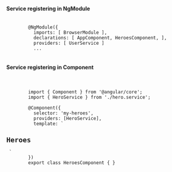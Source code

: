 #### Service registering in NgModule  
<pre>
	<code class="hljs" data-trim contenteditable>
		@NgModule({
		  imports: [ BrowserModule ],
		  declarations: [ AppComponent, HeroesComponent, ],
		  providers: [ UserService ]
		  ...
	</code>
</pre>

#### Service registering in Component <!-- .element: class="fragment" data-fragment-index="1" -->
<pre> <!-- .element: class="fragment" data-fragment-index="1" -->
	<code class="hljs" data-trim contenteditable>
		import { Component } from '@angular/core';
		import { HeroService } from './hero.service';
		
		@Component({
		  selector: 'my-heroes',
		  providers: [HeroService],
		  template: `<h2>Heroes</h2> <hero-list></hero-list>`
		})
		export class HeroesComponent { }
	</code>
</pre>
